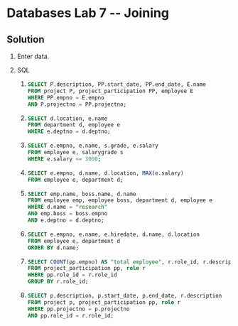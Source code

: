 # Databases Lab 7 -- Joining

<script src="https://cdn.jsdelivr.net/npm/code-line"></script>
<script>CodeLine.initOnPageLoad({toggleBtn: {show: false}, copyBtn: {show: false}})</script>

<link rel="stylesheet" href="/module-content/css/block.css">

## Solution

1. Enter data.

2. SQL

   1. ```sql
      SELECT P.description, PP.start_date, PP.end_date, E.name
      FROM project P, project_participation PP, employee E
      WHERE PP.empno = E.empno
      AND P.projectno = PP.projectno;
      ```

   2. ```sql
      SELECT d.location, e.name
      FROM department d, employee e
      WHERE e.deptno = d.deptno;
      ```

   3. ```sql
      SELECT e.empno, e.name, s.grade, e.salary
      FROM employee e, salarygrade s
      WHERE e.salary <= 3000;
      ```

   4. ```sql
      SELECT e.empno, d.name, d.location, MAX(e.salary)
      FROM employee e, department d;
      ```

   5. ```sql
      SELECT emp.name, boss.name, d.name
      FROM employee emp, employee boss, department d, employee e
      WHERE d.name = "research"
      AND emp.boss = boss.empno
      AND e.deptno = d.deptno;
      ```

   6. ```sql
      SELECT e.empno, e.name, e.hiredate, d.name, d.location
      FROM employee e, department d
      ORDER BY d.name;
      ```

   7. ```sql
      SELECT COUNT(pp.empno) AS "total employee", r.role_id, r.description
      FROM project_participation pp, role r
      WHERE pp.role_id = r.role_id
      GROUP BY r.role_id;
      ```

   8. ```sql
      SELECT p.description, p.start_date, p.end_date, r.description
      FROM project p, project_participation pp, role r
      WHERE pp.projectno = p.projectno
      AND pp.role_id = r.role_id;
      ```



